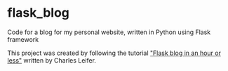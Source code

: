# flask_blog
Code for a blog for my personal website, written in Python using Flask framework

This project was created by following the tutorial ["Flask blog in an hour or less"](http://charlesleifer.com/blog/how-to-make-a-flask-blog-in-one-hour-or-less/) written by Charles Leifer.
